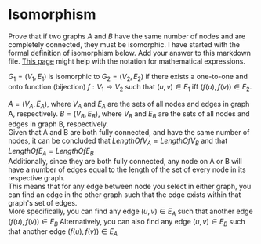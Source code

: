 # Isomorphism

Prove that if two graphs $A$ and $B$ have the same number of nodes and are
completely connected, they must be isomorphic. I have started with the formal
definition of isomorphism below. Add your answer to this markdown file. [This
page](https://docs.github.com/en/get-started/writing-on-github/working-with-advanced-formatting/writing-mathematical-expressions)
might help with the notation for mathematical expressions.

$G_1=(V_1 , E_1)$ is isomorphic to $G_2 = (V_2, E_2)$ if there exists a
one-to-one and onto function (bijection) $f: V_1 \rightarrow V_2$ such that $(u,v)
\in E_1$ iff $(f(u),f(v)) \in E_2$.

$A = (V_A , E_A)$, where $V_A$ and $E_A$ are the sets of all nodes and edges in graph A, respectively. $B = (V_B , E_B)$, where $V_B$ and $E_B$ are the sets of all nodes and edges in graph B, respectively.  
Given that A and B are both fully connected, and have the same number of nodes, it can be concluded that $LengthOfV_A = LengthOfV_B$ and that $LengthOfE_A = LengthOfE_B$  
Additionally, since they are both fully connected, any node on A or B will have a number of edges equal to the length of the set of every node in its respective graph.  
This means that for any edge between node you select in either graph, you can find an edge in the other graph such that the edge exists within that graph's set of edges.  
More specifically, you can find any edge $(u,v) \in E_A$ such that another edge $(f(u), f(v)) \in E_B$ Alternatively, you can also find any edge $(u,v) \in E_B$ such that another edge $(f(u), f(v)) \in E_A$
